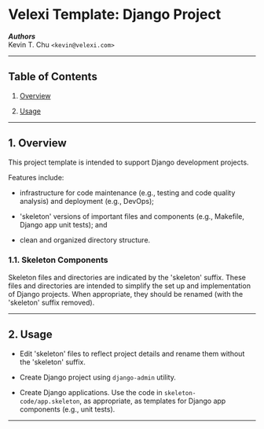 Velexi Template: Django Project
===============================

___Authors___  
Kevin T. Chu `<kevin@velexi.com>`

------------------------------------------------------------------------------

Table of Contents
-----------------

1. [Overview][#1]

2. [Usage][#2]

------------------------------------------------------------------------------

## 1. Overview

This project template is intended to support Django development projects.

Features include:

* infrastructure for code maintenance (e.g., testing and code quality
  analysis) and deployment (e.g., DevOps);

* 'skeleton' versions of important files and components (e.g., Makefile,
  Django app unit tests); and

* clean and organized directory structure.

### 1.1. Skeleton Components

Skeleton files and directories are indicated by the 'skeleton' suffix. These
files and directories are intended to simplify the set up and implementation
of Django projects. When appropriate, they should be renamed (with the
'skeleton' suffix removed).

------------------------------------------------------------------------------

## 2. Usage

* Edit 'skeleton' files to reflect project details and rename them without
  the 'skeleton' suffix.

* Create Django project using `django-admin` utility.

* Create Django applications. Use the code in `skeleton-code/app.skeleton`,
  as appropriate, as templates for Django app components (e.g., unit tests).

------------------------------------------------------------------------------

[-----------------------------INTERNAL LINKS-----------------------------]: #

[#1]: #1-overview

[#2]: #2-usage

[-----------------------------EXTERNAL LINKS-----------------------------]: #
